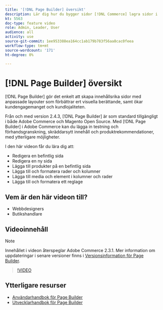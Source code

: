 ```yaml
---
title: '[!DNL Page Builder] översikt'
description: Lär dig hur du bygger sidor [!DNL Commerce] lagra sidor i administratören med [!DNL Page Builder].
kt: 5563
doc-type: feature video
role: Admin, Leader, User
audience: all
activity: use
source-git-commit: 1ee953388ea164cc1ab179b783f56aa8cac0feea
workflow-type: tm+mt
source-wordcount: '171'
ht-degree: 0%

---
```



# [!DNL Page Builder] översikt

[!DNL Page Builder] gör det enkelt att skapa innehållsrika sidor med anpassade layouter som förbättrar ert visuella berättande, samt ökar kundengagemanget och kundlojaliteten.

Från och med version 2.4.3, [!DNL Page Builder] är som standard tillgängligt i både Adobe Commerce och Magento Open Source. Med [!DNL Page Builder] i Adobe Commerce kan du lägga in testning och förhandsgranskning, skräddarsytt innehåll och produktrekommendationer, med ytterligare möjligheter.

I den här videon får du lära dig att:

- Redigera en befintlig sida
- Redigera en ny sida
- Lägga till produkter på en befintlig sida
- Lägga till och formatera rader och kolumner
- Lägga till media och element i kolumner och rader
- Lägga till och formatera ett reglage

## Vem är den här videon till?

- Webbdesigners
- Butikshandlare

## Videoinnehåll

>[!NOTE]
>
>Innehållet i videon återspeglar Adobe Commerce 2.3.1. Mer information om uppdateringar i senare versioner finns i [Versionsinformation för Page Builder](https://devdocs.magento.com/page-builder/docs/release-notes.html).

>[!VIDEO](https://video.tv.adobe.com/v/35783?quality=12&learn=on)

## Ytterligare resurser

- [Användarhandbok för Page Builder](https://docs.magento.com/user-guide/cms/page-builder.html)
- [Utvecklarhandbok för Page Builder](https://devdocs.magento.com/page-builder/docs/index.html)

